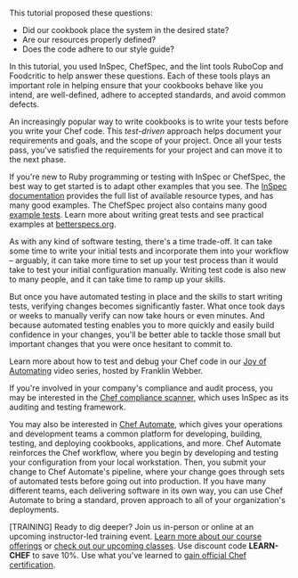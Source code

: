 This tutorial proposed these questions:

* Did our cookbook place the system in the desired state?
* Are our resources properly defined?
* Does the code adhere to our style guide?

In this tutorial, you used InSpec, ChefSpec, and the lint tools RuboCop and Foodcritic to help answer these questions. Each of these tools plays an important role in helping ensure that your cookbooks behave like you intend, are well-defined, adhere to accepted standards, and avoid common defects.

An increasingly popular way to write cookbooks is to write your tests before you write your Chef code. This _test-driven_ approach helps document your requirements and goals, and the scope of your project. Once all your tests pass, you've satisfied the requirements for your project and can move it to the next phase.

If you're new to Ruby programming or testing with InSpec or ChefSpec, the best way to get started is to adapt other examples that you see. The [InSpec documentation](https://docs.chef.io/inspec_reference.html) provides the full list of available resource types, and has many good examples. The ChefSpec project also contains many good [example tests](https://github.com/sethvargo/chefspec/tree/master/examples). Learn more about writing great tests and see practical examples at [betterspecs.org](http://betterspecs.org).

As with any kind of software testing, there's a time trade-off. It can take some time to write your initial tests and incorporate them into your workflow &ndash; arguably, it can take more time to set up your test process than it would take to test your initial configuration manually. Writing test code is also new to many people, and it can take time to ramp up your skills.

But once you have automated testing in place and the skills to start writing tests, verifying changes becomes significantly faster. What once took days or weeks to manually verify can now take hours or even minutes. And because automated testing enables you to more quickly and easily build confidence in your changes, you'll be better able to tackle those small but important changes that you were once hesitant to commit to.

Learn more about how to test and debug your Chef code in our [Joy of Automating](/skills/) video series, hosted by Franklin Webber.

If you're involved in your company's compliance and audit process, you may be interested in the [Chef compliance scanner](/compliance-assess/rhel/), which uses InSpec as its auditing and testing framework.

You may also be interested in [Chef Automate](https://www.chef.io/automate/), which gives your operations and development teams a common platform for developing, building, testing, and deploying cookbooks, applications, and more. Chef Automate reinforces the Chef workflow, where you begin by developing and testing your configuration from your local workstation. Then, you submit your change to Chef Automate's pipeline, where your change goes through sets of automated tests before going out into production. If you have many different teams, each delivering software in its own way, you can use Chef Automate to bring a standard, proven approach to all of your organization's deployments.

[TRAINING] Ready to dig deeper? Join us in-person or online at an upcoming instructor-led training event. [Learn more about our course offerings](https://www.chef.io/training/) or [check out our upcoming classes](https://www.chef.io/blog/events/category/training-events/). Use discount code **LEARN-CHEF** to save 10%. Use what you've learned to [gain official Chef certification](https://training.chef.io/certification).

